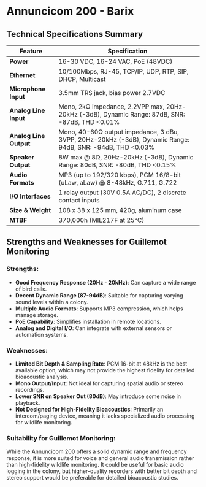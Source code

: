 # Annuncicom 200 - Barix

## Technical Specifications Summary

| Feature                | Specification |
|------------------------|--------------|
| **Power**             | 16-30 VDC, 16-24 VAC, PoE (48VDC) |
| **Ethernet**          | 10/100Mbps, RJ-45, TCP/IP, UDP, RTP, SIP, DHCP, Multicast |
| **Microphone Input**  | 3.5mm TRS jack, bias power 2.7VDC |
| **Analog Line Input** | Mono, 2kΩ impedance, 2.2VPP max, 20Hz-20kHz (-3dB), Dynamic Range: 87dB, SNR: -87dB, THD <0.01% |
| **Analog Line Output** | Mono, 40-60Ω output impedance, 3 dBu, 3VPP, 20Hz-20kHz (-3dB), Dynamic Range: 94dB, SNR: -94dB, THD <0.03% |
| **Speaker Output**    | 8W max @ 8Ω, 20Hz-20kHz (-3dB), Dynamic Range: 80dB, SNR: -80dB, THD <0.15% |
| **Audio Formats**     | MP3 (up to 192/320 kbps), PCM 16/8-bit (uLaw, aLaw) @ 8-48kHz, G.711, G.722 |
| **I/O Interfaces**    | 1 relay output (30V 0.5A AC/DC), 2 discrete contact inputs |
| **Size & Weight**     | 108 x 38 x 125 mm, 420g, aluminum case |
| **MTBF**             | 370,000h (MIL217F at 25°C) |

## Strengths and Weaknesses for Guillemot Monitoring

### Strengths:
- **Good Frequency Response (20Hz - 20kHz)**: Can capture a wide range of bird calls.
- **Decent Dynamic Range (87-94dB)**: Suitable for capturing varying sound levels within a colony.
- **Multiple Audio Formats**: Supports MP3 compression, which helps manage storage.
- **PoE Capability**: Simplifies installation in remote locations.
- **Analog and Digital I/O**: Can integrate with external sensors or automation systems.

### Weaknesses:
- **Limited Bit Depth & Sampling Rate**: PCM 16-bit at 48kHz is the best available option, which may not provide the highest fidelity for detailed bioacoustic analysis.
- **Mono Output/Input**: Not ideal for capturing spatial audio or stereo recordings.
- **Lower SNR on Speaker Out (80dB)**: May introduce some noise in playback.
- **Not Designed for High-Fidelity Bioacoustics**: Primarily an intercom/paging device, meaning it lacks specialized audio processing for wildlife monitoring.

### Suitability for Guillemot Monitoring:
While the Annuncicom 200 offers a solid dynamic range and frequency response, it is more suited for voice and general audio transmission rather than high-fidelity wildlife monitoring. It could be useful for basic audio logging in the colony, but higher-quality recorders with better bit depth and stereo support would be preferable for detailed bioacoustic studies.
